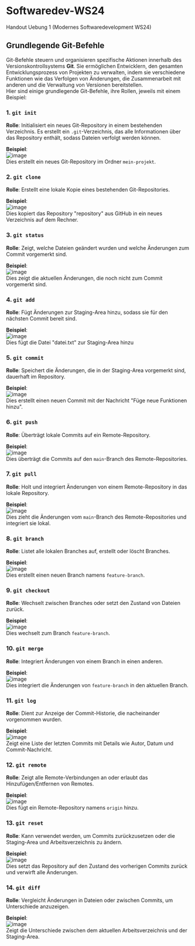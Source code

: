 # Softwaredev-WS24
Handout Uebung 1 (Modernes Softwaredevelopment WS24)



## Grundlegende Git-Befehle
Git-Befehle steuern und organisieren spezifische Aktionen innerhalb des Versionskontrollsystems **Git**. Sie ermöglichen Entwicklern, den gesamten Entwicklungsprozess von Projekten zu verwalten, indem sie verschiedene Funktionen wie das Verfolgen von Änderungen, die Zusammenarbeit mit anderen und die Verwaltung von Versionen bereitstellen.  
Hier sind einige grundlegende Git-Befehle, ihre Rollen, jeweils mit einem Beispiel:


### 1. `git init`
**Rolle**: Initialisiert ein neues Git-Repository in einem bestehenden Verzeichnis. Es erstellt ein `.git`-Verzeichnis, das alle Informationen über das Repository enthält, sodass Dateien verfolgt werden können.  

**Beispiel**:  
![image](https://github.com/user-attachments/assets/46d37c81-5296-41e4-80be-25774f151b87)  
Dies erstellt ein neues Git-Repository im Ordner `mein-projekt`.


### 2. `git clone`
**Rolle**: Erstellt eine lokale Kopie eines bestehenden Git-Repositories.   

**Beispiel**:  
![image](https://github.com/user-attachments/assets/e67fb9ea-1c74-4fb1-b7d8-5e7b41a4bd1c)  
Dies kopiert das Repository "repository" aus GitHub in ein neues Verzeichnis auf dem Rechner.


### 3. `git status`
**Rolle**: Zeigt, welche Dateien geändert wurden und welche Änderungen zum Commit vorgemerkt sind.

**Beispiel**:   
![image](https://github.com/user-attachments/assets/c2eb91f9-5907-4436-b09d-5f4e5e3df227)  
Dies zeigt die aktuellen Änderungen, die noch nicht zum Commit vorgemerkt sind.


### 4. `git add`
**Rolle**: Fügt Änderungen zur Staging-Area hinzu, sodass sie für den nächsten Commit bereit sind.

**Beispiel**:   
![image](https://github.com/user-attachments/assets/d100f4ab-a650-4ece-a537-7d85eec43cce)  
Dies fügt die Datei "datei.txt" zur Staging-Area hinzu


### 5. `git commit`
**Rolle**: Speichert die Änderungen, die in der Staging-Area vorgemerkt sind, dauerhaft im Repository.

**Beispiel**:   
![image](https://github.com/user-attachments/assets/f0a0a635-91a9-4b5f-98c6-f88a8a434aba)  
Dies erstellt einen neuen Commit mit der Nachricht "Füge neue Funktionen hinzu".


### 6. `git push`
**Rolle**: Überträgt lokale Commits auf ein Remote-Repository.

**Beispiel**:   
![image](https://github.com/user-attachments/assets/6d32fd4b-9eea-4b12-a065-adfa4ab6dbf7)  
Dies überträgt die Commits auf den `main`-Branch des Remote-Repositories.


### 7. `git pull`
**Rolle**: Holt und integriert Änderungen von einem Remote-Repository in das lokale Repository. 

**Beispiel**:   
![image](https://github.com/user-attachments/assets/00ada60b-5b2a-4970-88d0-1470c0d7c8fc)  
Dies zieht die Änderungen vom `main`-Branch des Remote-Repositories und integriert sie lokal.


### 8. `git branch`
**Rolle**: Listet alle lokalen Branches auf, erstellt oder löscht Branches.  

**Beispiel**:   
![image](https://github.com/user-attachments/assets/8d60bd77-446f-4026-9d6a-fa400bac96f8)  
Dies erstellt einen neuen Branch namens `feature-branch`.


### 9. `git checkout`
**Rolle**: Wechselt zwischen Branches oder setzt den Zustand von Dateien zurück.  

**Beispiel**:   
![image](https://github.com/user-attachments/assets/a5df942a-92c6-40ae-850a-0b7d64ea63d4)  
Dies wechselt zum Branch `feature-branch`.


### 10. `git merge`
**Rolle**: Integriert Änderungen von einem Branch in einen anderen.   

**Beispiel**:   
![image](https://github.com/user-attachments/assets/2e04a626-4ddf-491f-970e-e9e132ad887b)  
Dies integriert die Änderungen von `feature-branch` in den aktuellen Branch.

### 11. `git log`
**Rolle**: Dient zur Anzeige der Commit-Historie, die nacheinander vorgenommen wurden.

**Beispiel**:   
![image](https://github.com/user-attachments/assets/ca033b2e-b28a-4d5f-bac1-c3b637f5f48f)  
Zeigt eine Liste der letzten Commits mit Details wie Autor, Datum und Commit-Nachricht.

### 12. `git remote`
**Rolle**: Zeigt alle Remote-Verbindungen an oder erlaubt das Hinzufügen/Entfernen von Remotes.

**Beispiel**:   
![image](https://github.com/user-attachments/assets/16be6430-84a7-47be-9102-66bbf1b55b1b)  
Dies fügt ein Remote-Repository namens `origin` hinzu.

### 13. `git reset`
**Rolle**: Kann verwendet werden, um Commits zurückzusetzen oder die Staging-Area und Arbeitsverzeichnis zu ändern.

**Beispiel**:   
![image](https://github.com/user-attachments/assets/e4d669db-4a9b-48d7-9888-d9cc4471caad)  
Dies setzt das Repository auf den Zustand des vorherigen Commits zurück und verwirft alle Änderungen.

### 14. `git diff`
**Rolle**: Vergleicht Änderungen in Dateien oder zwischen Commits, um Unterschiede anzuzeigen.

**Beispiel**:   
![image](https://github.com/user-attachments/assets/55f60573-61d9-4309-a2c3-98a5805d4426)  
Zeigt die Unterschiede zwischen dem aktuellen Arbeitsverzeichnis und der Staging-Area.
